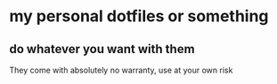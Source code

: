 # my personal dotfiles or something

## do whatever you want with them

They come with absolutely no warranty, use at your own risk
